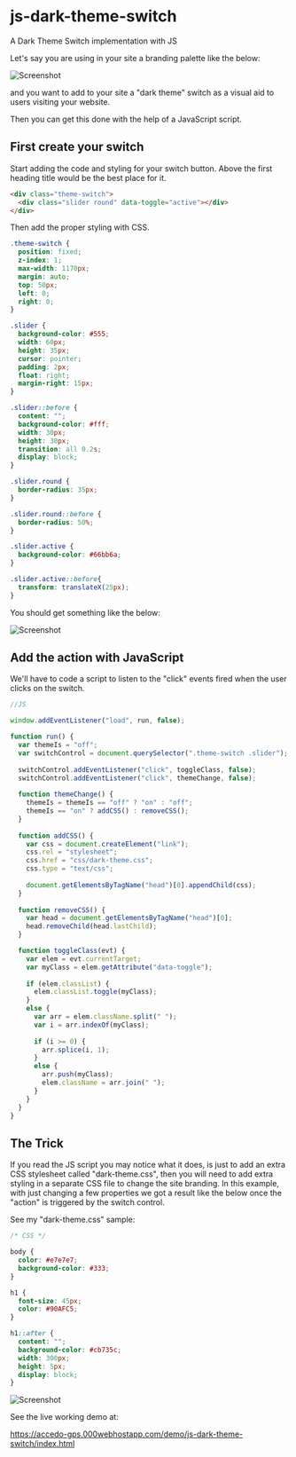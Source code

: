 # js-dark-theme-switch
A Dark Theme Switch implementation with JS

Let's say you are using in your site a branding palette like the below:

![Screenshot](/screenshots/screenshot-01.PNG)

and you want to add to your site a "dark theme" switch as a visual aid to users visiting your website.

Then you can get this done with the help of a JavaScript script.

## First create your switch

Start adding the code and styling for your switch button. Above the first heading title would be the best place for it.

```html
<div class="theme-switch">
  <div class="slider round" data-toggle="active"></div>
</div>
```

Then add the proper styling with CSS.

```css
.theme-switch {
  position: fixed;
  z-index: 1;
  max-width: 1170px;  
  margin: auto;
  top: 50px;
  left: 0;
  right: 0;
}

.slider {
  background-color: #555;
  width: 60px;
  height: 35px;
  cursor: pointer;
  padding: 2px;
  float: right;
  margin-right: 15px;
}

.slider::before {
  content: "";
  background-color: #fff;
  width: 30px;
  height: 30px;
  transition: all 0.2s;
  display: block;
}

.slider.round {
  border-radius: 35px;
}

.slider.round::before {  
  border-radius: 50%;
}

.slider.active {
  background-color: #66bb6a;
}

.slider.active::before{
  transform: translateX(25px);
}
```

You should get something like the below:

![Screenshot](/screenshots/screenshot-02.PNG)

## Add the action with JavaScript

We'll have to code a script to listen to the "click" events fired when the user clicks on the switch.

```javascript
//JS

window.addEventListener("load", run, false);

function run() {
  var themeIs = "off";
  var switchControl = document.querySelector(".theme-switch .slider");
  
  switchControl.addEventListener("click", toggleClass, false);
  switchControl.addEventListener("click", themeChange, false);
  
  function themeChange() {
    themeIs = themeIs == "off" ? "on" : "off";
    themeIs == "on" ? addCSS() : removeCSS();
  }
  
  function addCSS() {
    var css = document.createElement("link");
    css.rel = "stylesheet";
    css.href = "css/dark-theme.css";
    css.type = "text/css";
    
    document.getElementsByTagName("head")[0].appendChild(css);
  }
  
  function removeCSS() {
    var head = document.getElementsByTagName("head")[0];
    head.removeChild(head.lastChild);
  }

  function toggleClass(evt) {    
    var elem = evt.currentTarget;
    var myClass = elem.getAttribute("data-toggle");
    
    if (elem.classList) {
      elem.classList.toggle(myClass);
    }
    else {
      var arr = elem.className.split(" ");
      var i = arr.indexOf(myClass);
      
      if (i >= 0) {
        arr.splice(i, 1);
      }
      else {
        arr.push(myClass);
        elem.className = arr.join(" ");
      }
    }
  }
}
```

## The Trick

If you read the JS script you may notice what it does, is just to add an extra CSS stylesheet called "dark-theme.css", then you will need to add extra styling in a separate CSS file to change the site branding. In this example, with just changing a few properties we got a result like the below once the "action" is triggered by the switch control.

See my "dark-theme.css" sample:

```css
/* CSS */

body {
  color: #e7e7e7;
  background-color: #333;
}

h1 {
  font-size: 45px;
  color: #90AFC5;
}

h1::after {
  content: "";
  background-color: #cb735c;
  width: 300px;
  height: 5px;
  display: block;
}
```

![Screenshot](/screenshots/screenshot-03.PNG)

See the live working demo at:

https://accedo-gps.000webhostapp.com/demo/js-dark-theme-switch/index.html
